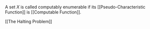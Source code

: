 A set $X$ is called computably enumerable if its [[Pseudo-Characteristic Function]] is [[Computable Function]].


[[The Halting Problem]]